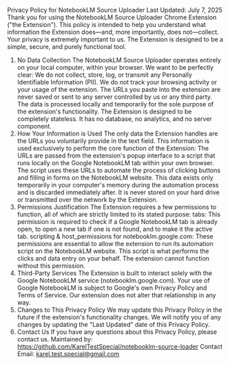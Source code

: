 Privacy Policy for NotebookLM Source Uploader
Last Updated: July 7, 2025
Thank you for using the NotebookLM Source Uploader Chrome Extension ("the Extension"). This policy is intended to help you understand what information the Extension does—and, more importantly, does not—collect.
Your privacy is extremely important to us. The Extension is designed to be a simple, secure, and purely functional tool.
1. No Data Collection
The NotebookLM Source Uploader operates entirely on your local computer, within your browser. We want to be perfectly clear:
We do not collect, store, log, or transmit any Personally Identifiable Information (PII).
We do not track your browsing activity or your usage of the extension.
The URLs you paste into the extension are never saved or sent to any server controlled by us or any third party. The data is processed locally and temporarily for the sole purpose of the extension's functionality.
The Extension is designed to be completely stateless. It has no database, no analytics, and no server component.
2. How Your Information is Used
The only data the Extension handles are the URLs you voluntarily provide in the text field. This information is used exclusively to perform the core function of the Extension:
The URLs are passed from the extension's popup interface to a script that runs locally on the Google NotebookLM tab within your own browser.
The script uses these URLs to automate the process of clicking buttons and filling in forms on the NotebookLM website.
This data exists only temporarily in your computer's memory during the automation process and is discarded immediately after. It is never stored on your hard drive or transmitted over the network by the Extension.
3. Permissions Justification
The Extension requires a few permissions to function, all of which are strictly limited to its stated purpose:
tabs: This permission is required to check if a Google NotebookLM tab is already open, to open a new tab if one is not found, and to make it the active tab.
scripting & host_permissions for notebooklm.google.com: These permissions are essential to allow the extension to run its automation script on the NotebookLM website. This script is what performs the clicks and data entry on your behalf. The extension cannot function without this permission.
4. Third-Party Services
The Extension is built to interact solely with the Google NotebookLM service (notebooklm.google.com). Your use of Google NotebookLM is subject to Google's own Privacy Policy and Terms of Service. Our extension does not alter that relationship in any way.
5. Changes to This Privacy Policy
We may update this Privacy Policy in the future if the extension's functionality changes. We will notify you of any changes by updating the "Last Updated" date of this Privacy Policy.
6. Contact Us
If you have any questions about this Privacy Policy, please contact us.
Maintained by: https://github.com/KarelTestSpecial/notebooklm-source-loader
Contact Email: karel.test.special@gmail.com
